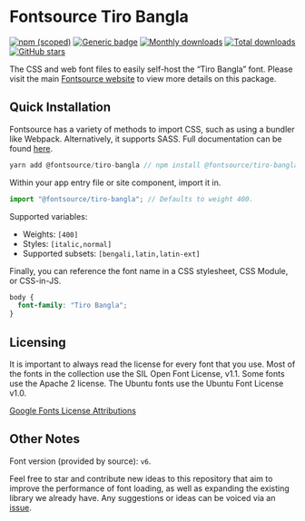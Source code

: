 # Fontsource Tiro Bangla

[![npm (scoped)](https://img.shields.io/npm/v/@fontsource/tiro-bangla?color=brightgreen)](https://www.npmjs.com/package/@fontsource/tiro-bangla) [![Generic badge](https://img.shields.io/badge/fontsource-passing-brightgreen)](https://github.com/fontsource/fontsource) [![Monthly downloads](https://badgen.net/npm/dm/@fontsource/tiro-bangla)](https://github.com/fontsource/fontsource) [![Total downloads](https://badgen.net/npm/dt/@fontsource/tiro-bangla)](https://github.com/fontsource/fontsource) [![GitHub stars](https://img.shields.io/github/stars/fontsource/fontsource.svg?style=social&label=Star)](https://github.com/fontsource/fontsource/stargazers)

The CSS and web font files to easily self-host the “Tiro Bangla” font. Please visit the main [Fontsource website](https://fontsource.org/fonts/tiro-bangla) to view more details on this package.

## Quick Installation

Fontsource has a variety of methods to import CSS, such as using a bundler like Webpack. Alternatively, it supports SASS. Full documentation can be found [here](https://fontsource.org/docs/introduction).

```javascript
yarn add @fontsource/tiro-bangla // npm install @fontsource/tiro-bangla
```

Within your app entry file or site component, import it in.

```javascript
import "@fontsource/tiro-bangla"; // Defaults to weight 400.
```

Supported variables:

- Weights: `[400]`
- Styles: `[italic,normal]`
- Supported subsets: `[bengali,latin,latin-ext]`

Finally, you can reference the font name in a CSS stylesheet, CSS Module, or CSS-in-JS.

```css
body {
  font-family: "Tiro Bangla";
}
```

## Licensing

It is important to always read the license for every font that you use.
Most of the fonts in the collection use the SIL Open Font License, v1.1. Some fonts use the Apache 2 license. The Ubuntu fonts use the Ubuntu Font License v1.0.

[Google Fonts License Attributions](https://fonts.google.com/attribution)

## Other Notes

Font version (provided by source): `v6`.

Feel free to star and contribute new ideas to this repository that aim to improve the performance of font loading, as well as expanding the existing library we already have. Any suggestions or ideas can be voiced via an [issue](https://github.com/fontsource/fontsource/issues).
